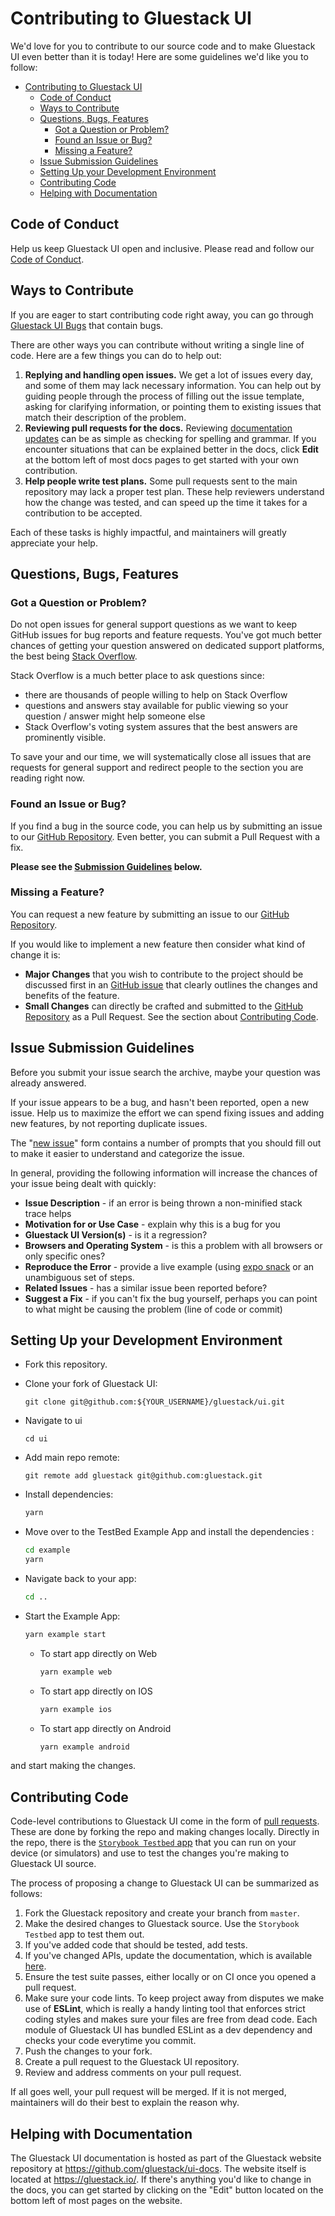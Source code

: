 # Contributing to Gluestack UI

We'd love for you to contribute to our source code and to make Gluestack UI even better than it is
today! Here are some guidelines we'd like you to follow:

- [Contributing to Gluestack UI](#contributing-to-gluestack-ui)
  - [ Code of Conduct](#-code-of-conduct)
  - [ Ways to Contribute](#-ways-to-contribute)
  - [ Questions, Bugs, Features](#-questions-bugs-features)
    - [ Got a Question or Problem?](#-got-a-question-or-problem)
    - [ Found an Issue or Bug?](#-found-an-issue-or-bug)
    - [ Missing a Feature?](#-missing-a-feature)
  - [ Issue Submission Guidelines](#-issue-submission-guidelines)
  - [ Setting Up your Development Environment](#-setting-up-your-development-environment)
  - [ Contributing Code](#-contributing-code)
  - [ Helping with Documentation](#-helping-with-documentation)

## <a name="coc"></a> Code of Conduct

Help us keep Gluestack UI open and inclusive. Please read and follow our [Code of Conduct](CODE_OF_CONDUCT.md).

## <a name="wtc"></a> Ways to Contribute

If you are eager to start contributing code right away, you can go through [Gluestack UI Bugs](https://github.com/gluestack/ui/issues?q=is%3Aopen+is%3Aissue+label%3Abug) that contain bugs.

There are other ways you can contribute without writing a single line of code. Here are a few things you can do to help out:

1. **Replying and handling open issues.** We get a lot of issues every day, and some of them may lack necessary information. You can help out by guiding people through the process of filling out the issue template, asking for clarifying information, or pointing them to existing issues that match their description of the problem.
2. **Reviewing pull requests for the docs.** Reviewing [documentation updates](https://github.com/gluestack/ui-docs/pulls) can be as simple as checking for spelling and grammar. If you encounter situations that can be explained better in the docs, click **Edit** at the bottom left of most docs pages to get started with your own contribution.
3. **Help people write test plans.** Some pull requests sent to the main repository may lack a proper test plan. These help reviewers understand how the change was tested, and can speed up the time it takes for a contribution to be accepted.

Each of these tasks is highly impactful, and maintainers will greatly appreciate your help.

## <a name="requests"></a> Questions, Bugs, Features

### <a name="question"></a> Got a Question or Problem?

Do not open issues for general support questions as we want to keep GitHub issues for bug reports
and feature requests. You've got much better chances of getting your question answered on dedicated
support platforms, the best being [Stack Overflow](http://stackoverflow.com/questions/tagged/gluestack).

Stack Overflow is a much better place to ask questions since:

- there are thousands of people willing to help on Stack Overflow
- questions and answers stay available for public viewing so your question / answer might help
  someone else
- Stack Overflow's voting system assures that the best answers are prominently visible.

To save your and our time, we will systematically close all issues that are requests for general
support and redirect people to the section you are reading right now.

### <a name="issue"></a> Found an Issue or Bug?

If you find a bug in the source code, you can help us by submitting an issue to our
[GitHub Repository](https://github.com/gluestack/ui/issues). Even better, you can submit a Pull Request with a fix.

**Please see the [Submission Guidelines](#submit) below.**

### <a name="feature"></a> Missing a Feature?

You can request a new feature by submitting an issue to our [GitHub Repository](https://github.com/gluestack/ui/issues).

If you would like to implement a new feature then consider what kind of change it is:

- **Major Changes** that you wish to contribute to the project should be discussed first in an
  [GitHub issue](https://github.com/gluestack/ui/issues) that clearly outlines the changes and benefits of the feature.
- **Small Changes** can directly be crafted and submitted to the [GitHub Repository](https://github.com/gluestack/ui)
  as a Pull Request. See the section about [Contributing Code](#submit-pr).

## <a name="submit"></a> Issue Submission Guidelines

Before you submit your issue search the archive, maybe your question was already answered.

If your issue appears to be a bug, and hasn't been reported, open a new issue. Help us to maximize
the effort we can spend fixing issues and adding new features, by not reporting duplicate issues.

The "[new issue](https://github.com/gluestack/ui/issues/new)" form contains a number of prompts that you should fill out to
make it easier to understand and categorize the issue.

In general, providing the following information will increase the chances of your issue being dealt
with quickly:

- **Issue Description** - if an error is being thrown a non-minified stack trace helps
- **Motivation for or Use Case** - explain why this is a bug for you
- **Gluestack UI Version(s)** - is it a regression?
- **Browsers and Operating System** - is this a problem with all browsers or only specific ones?
- **Reproduce the Error** - provide a live example (using [expo snack](https://snack.expo.io/) or an unambiguous set of steps.
- **Related Issues** - has a similar issue been reported before?
- **Suggest a Fix** - if you can't fix the bug yourself, perhaps you can point to what might be
  causing the problem (line of code or commit)

## <a name="dev-env"></a> Setting Up your Development Environment

- Fork this repository.

- Clone your fork of Gluestack UI:

  ```git
  git clone git@github.com:${YOUR_USERNAME}/gluestack/ui.git
  ```

- Navigate to ui

  ```
  cd ui
  ```

- Add main repo remote:

  ```git
  git remote add gluestack git@github.com:gluestack.git
  ```

- Install dependencies:

  ```bash
  yarn
  ```

- Move over to the TestBed Example App and install the dependencies :

  ```bash
  cd example
  yarn
  ```

- Navigate back to your app:

  ```bash
  cd ..
  ```

- Start the Example App:

  ```bash
  yarn example start
  ```

  - To start app directly on Web
    ```bash
    yarn example web
    ```
  - To start app directly on IOS
    ```bash
    yarn example ios
    ```
  - To start app directly on Android
    ```bash
    yarn example android
    ```

and start making the changes.

## <a name="submit-pr"></a> Contributing Code

Code-level contributions to Gluestack UI come in the form of [pull requests](https://help.github.com/en/articles/about-pull-requests). These are done by forking the repo and making changes locally. Directly in the repo, there is the [`Storybook Testbed` app](/packages/ui) that you can run on your device (or simulators) and use to test the changes you're making to Gluestack UI source.

The process of proposing a change to Gluestack UI can be summarized as follows:

1. Fork the Gluestack repository and create your branch from `master`.
2. Make the desired changes to Gluestack source. Use the `Storybook Testbed` app to test them out.
3. If you've added code that should be tested, add tests.
4. If you've changed APIs, update the documentation, which is available [here](https://github.com/gluestack/ui-docs).
5. Ensure the test suite passes, either locally or on CI once you opened a pull request.
6. Make sure your code lints. To keep project away from disputes we make use of **ESLint**, which is really a handy linting tool that enforces strict coding styles and makes sure your files are free from dead code. Each module of Gluestack UI has bundled ESLint as a dev dependency and checks your code everytime you commit.
7. Push the changes to your fork.
8. Create a pull request to the Gluestack UI repository.
9. Review and address comments on your pull request.

If all goes well, your pull request will be merged. If it is not merged, maintainers will do their best to explain the reason why.

## <a name="docs"></a> Helping with Documentation

The Gluestack UI documentation is hosted as part of the Gluestack website repository at https://github.com/gluestack/ui-docs. The website itself is located at <https://gluestack.io/>. If there's anything you'd like to change in the docs, you can get started by clicking on the "Edit" button located on the bottom left of most pages on the website.

